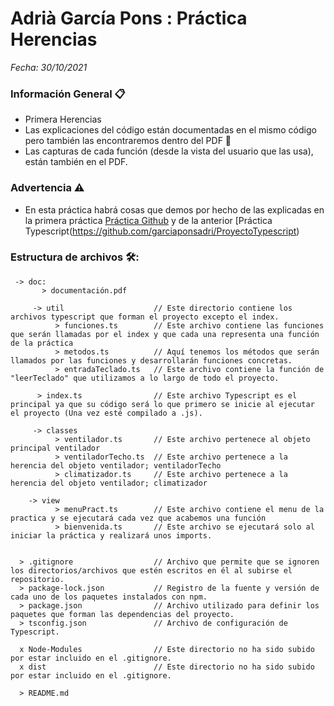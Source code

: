 # Adrià García Pons : Práctica Herencias
_Fecha: 30/10/2021_

### Información General 📋
* Primera Herencias
* Las explicaciones del código están documentadas en el mismo código pero también las encontraremos dentro del PDF 📖   
* Las capturas de cada función (desde la vista del usuario que las usa), están también en el PDF.

### Advertencia ⚠️
* En esta práctica habrá cosas que demos por hecho de las explicadas en la primera práctica [Práctica Github](https://github.com/garciaponsadri/PrimerProyecto) y de la anterior [Práctica Typescript(https://github.com/garciaponsadri/ProyectoTypescript)

### Estructura de archivos 🛠️:

     -> doc:
           > documentación.pdf

         -> util                    // Este directorio contiene los archivos typescript que forman el proyecto excepto el index.
              > funciones.ts        // Este archivo contiene las funciones que serán llamadas por el index y que cada una representa una función de la práctica
              > metodos.ts          // Aquí tenemos los métodos que serán llamados por las funciones y desarrollarán funciones concretas.
              > entradaTeclado.ts   // Este archivo contiene la función de "leerTeclado" que utilizamos a lo largo de todo el proyecto.
             
          > index.ts                // Este archivo Typescript es el principal ya que su código será lo que primero se inicie al ejecutar el proyecto (Una vez esté compilado a .js).
         
         -> classes                 
              > ventilador.ts       // Este archivo pertenece al objeto principal ventilador
              > ventiladorTecho.ts  // Este archivo pertenece a la herencia del objeto ventilador; ventiladorTecho
              > climatizador.ts     // Este archivo pertenece a la herencia del objeto ventilador; climatizador
              
        -> view                  
              > menuPract.ts        // Este archivo contiene el menu de la practica y se ejecutará cada vez que acabemos una función
              > bienvenida.ts       // Este archivo se ejecutará solo al iniciar la práctica y realizará unos imports.
             
             
      > .gitignore                  // Archivo que permite que se ignoren los directorios/archivos que estén escritos en él al subirse el repositorio.
      > package-lock.json           // Registro de la fuente y versión de cada uno de los paquetes instalados con npm.
      > package.json                // Archivo utilizado para definir los paquetes que forman las dependencias del proyecto. 
      > tsconfig.json               // Archivo de configuración de Typescript.
      
      x Node-Modules                // Este directorio no ha sido subido por estar incluido en el .gitignore.
      x dist                        // Este directorio no ha sido subido por estar incluido en el .gitignore.
          
      > README.md
